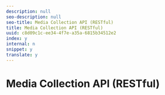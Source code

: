 ```yaml
---
description: null
seo-description: null
seo-title: Media Collection API (RESTful)
title: Media Collection API (RESTful)
uuid: c8d09c1c-ee34-4f7e-a35a-6815b34512e2
index: y
internal: n
snippet: y
translate: y
---
```


# Media Collection API (RESTful)

